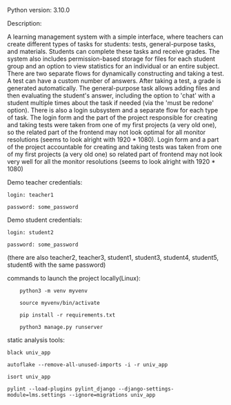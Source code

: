 Python version: 3.10.0

Description:

A learning management system with a simple interface, where teachers can create different types of tasks for students: tests, general-purpose tasks, and materials. Students can complete these tasks and receive grades. The system also includes permission-based storage for files for each student group and an option to view statistics for an individual or an entire subject. There are two separate flows for dynamically constructing and taking a test. A test can have a custom number of answers. After taking a test, a grade is generated automatically. The general-purpose task allows adding files and then evaluating the student's answer, including the option to 'chat' with a student multiple times about the task if needed (via the 'must be redone' option). There is also a login subsystem and a separate flow for each type of task.
The login form and the part of the project responsible for creating and taking tests were taken from one of my first projects (a very old one), so the related part of the frontend may not look optimal for all monitor resolutions (seems to look alright with 1920 * 1080).
Login form and a part of the project accountable for creating and taking tests was taken from one of my first
projects (a very old one) so related part of frontend may not look very well for all the
monitor resolutions (seems to look alright with 1920 * 1080)


     
Demo teacher credentials:

    login: teacher1      
    
    password: some_password

Demo student credentials:

    login: student2
    
    password: some_password

(there are also teacher2, teacher3, student1, student3, student4, student5, student6
with the same password)


commands to launch the project locally(Linux):

        python3 -m venv myvenv
        
        source myvenv/bin/activate
        
        pip install -r requirements.txt
        
        python3 manage.py runserver 


static analysis tools:

    black univ_app
    
    autoflake --remove-all-unused-imports -i -r univ_app
    
    isort univ_app
    
    pylint --load-plugins pylint_django --django-settings-module=lms.settings --ignore=migrations univ_app
